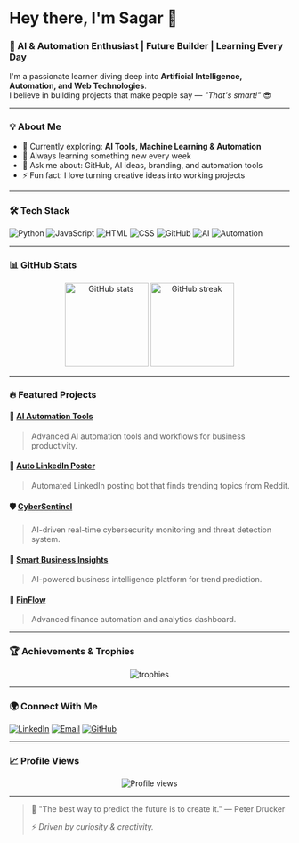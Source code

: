 # Hey there, I'm Sagar 👋  

### 🚀 AI & Automation Enthusiast | Future Builder | Learning Every Day  

I'm a passionate learner diving deep into **Artificial Intelligence, Automation, and Web Technologies**.  
I believe in building projects that make people say — *"That's smart!"* 😎  

---

### 💡 About Me  
- 🔭 Currently exploring: **AI Tools, Machine Learning & Automation**
- 🌱 Always learning something new every week  
- 💬 Ask me about: GitHub, AI ideas, branding, and automation tools  
- ⚡ Fun fact: I love turning creative ideas into working projects  

---

### 🛠️ Tech Stack  
![Python](https://img.shields.io/badge/-Python-05122A?style=flat&logo=python)
![JavaScript](https://img.shields.io/badge/-JavaScript-05122A?style=flat&logo=javascript)
![HTML](https://img.shields.io/badge/-HTML-05122A?style=flat&logo=html5)
![CSS](https://img.shields.io/badge/-CSS-05122A?style=flat&logo=css3)
![GitHub](https://img.shields.io/badge/-GitHub-05122A?style=flat&logo=github)
![AI](https://img.shields.io/badge/-Artificial%20Intelligence-05122A?style=flat&logo=openai)
![Automation](https://img.shields.io/badge/-Automation-05122A?style=flat&logo=zapier)

---

### 📊 GitHub Stats  
<p align="center">
  <img src="https://github-readme-stats.vercel.app/api?username=sagarmajumder2021-afk&show_icons=true&theme=tokyonight" alt="GitHub stats" height="150"/>
  <img src="https://github-readme-streak-stats.herokuapp.com/?user=sagarmajumder2021-afk&theme=tokyonight" alt="GitHub streak" height="150"/>
</p>

---

### 🔥 Featured Projects  
#### 🧠 [AI Automation Tools](https://github.com/sagarmajumder2021-afk/AI-Automation-Tools)
> Advanced AI automation tools and workflows for business productivity.

#### 🤖 [Auto LinkedIn Poster](https://github.com/sagarmajumder2021-afk/auto-linkedin-poster)
> Automated LinkedIn posting bot that finds trending topics from Reddit.

#### 🛡️ [CyberSentinel](https://github.com/sagarmajumder2021-afk/CyberSentinel)
> AI-driven real-time cybersecurity monitoring and threat detection system.

#### 💼 [Smart Business Insights](https://github.com/sagarmajumder2021-afk/Smart-Business-Insights)
> AI-powered business intelligence platform for trend prediction.

#### 💸 [FinFlow](https://github.com/sagarmajumder2021-afk/FinFlow)
> Advanced finance automation and analytics dashboard.

---

### 🏆 Achievements & Trophies  
<p align="center">
  <img src="https://github-profile-trophy.vercel.app/?username=sagarmajumder2021-afk&theme=dracula&no-bg=true" alt="trophies"/>
</p>

---

### 🌍 Connect With Me  
[![LinkedIn](https://img.shields.io/badge/-LinkedIn-blue?style=flat&logo=Linkedin&logoColor=white)](https://www.linkedin.com/in/sagar-majumder-9355b6377)
[![Email](https://img.shields.io/badge/-Email-red?style=flat&logo=gmail&logoColor=white)](mailto:sagarm.work@gmail.com)
[![GitHub](https://img.shields.io/badge/-GitHub-000?style=flat&logo=github&logoColor=white)](https://github.com/sagarmajumder2021-afk)

---

### 📈 Profile Views  
<p align="center">
  <img src="https://komarev.com/ghpvc/?username=sagarmajumder2021-afk&label=Profile%20views&color=0e75b6&style=flat" alt="Profile views"/>
</p>

---

> 💬 "The best way to predict the future is to create it." — Peter Drucker  
>  
> ⚡ *Driven by curiosity & creativity.*